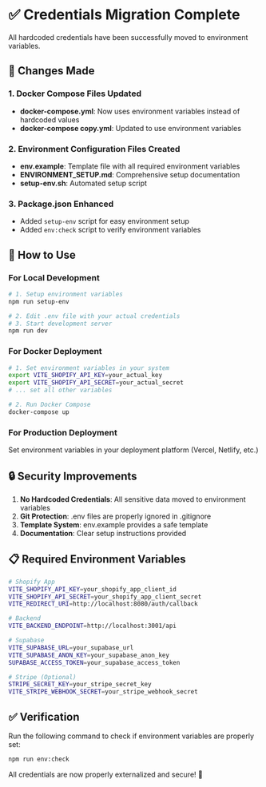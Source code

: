 # ✅ Credentials Migration Complete

All hardcoded credentials have been successfully moved to environment variables.

## 🔧 Changes Made

### 1. Docker Compose Files Updated
- **docker-compose.yml**: Now uses environment variables instead of hardcoded values
- **docker-compose copy.yml**: Updated to use environment variables

### 2. Environment Configuration Files Created
- **env.example**: Template file with all required environment variables
- **ENVIRONMENT_SETUP.md**: Comprehensive setup documentation
- **setup-env.sh**: Automated setup script

### 3. Package.json Enhanced
- Added `setup-env` script for easy environment setup
- Added `env:check` script to verify environment variables

## 🚀 How to Use

### For Local Development
```bash
# 1. Setup environment variables
npm run setup-env

# 2. Edit .env file with your actual credentials
# 3. Start development server
npm run dev
```

### For Docker Deployment
```bash
# 1. Set environment variables in your system
export VITE_SHOPIFY_API_KEY=your_actual_key
export VITE_SHOPIFY_API_SECRET=your_actual_secret
# ... set all other variables

# 2. Run Docker Compose
docker-compose up
```

### For Production Deployment
Set environment variables in your deployment platform (Vercel, Netlify, etc.)

## 🔒 Security Improvements

1. **No Hardcoded Credentials**: All sensitive data moved to environment variables
2. **Git Protection**: .env files are properly ignored in .gitignore
3. **Template System**: env.example provides a safe template
4. **Documentation**: Clear setup instructions provided

## 📋 Required Environment Variables

```bash
# Shopify App
VITE_SHOPIFY_API_KEY=your_shopify_app_client_id
VITE_SHOPIFY_API_SECRET=your_shopify_app_client_secret
VITE_REDIRECT_URI=http://localhost:8080/auth/callback

# Backend
VITE_BACKEND_ENDPOINT=http://localhost:3001/api

# Supabase
VITE_SUPABASE_URL=your_supabase_url
VITE_SUPABASE_ANON_KEY=your_supabase_anon_key
SUPABASE_ACCESS_TOKEN=your_supabase_access_token

# Stripe (Optional)
STRIPE_SECRET_KEY=your_stripe_secret_key
VITE_STRIPE_WEBHOOK_SECRET=your_stripe_webhook_secret
```

## ✅ Verification

Run the following command to check if environment variables are properly set:
```bash
npm run env:check
```

All credentials are now properly externalized and secure! 🔐
